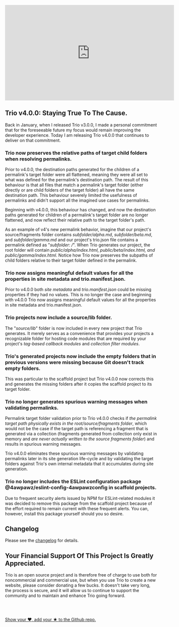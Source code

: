 <!--
template: articlepage
title: "Metadata"
appendToTarget: true
category: tutorials
tag: v4.0.0
articleTitle: "Metadata"
activeHeaderItem: 3
-->
<div class="video-container">
    <iframe width="560" height="315" src="https://www.youtube.com/embed/EGlo9LzmOME" frameborder="0" allow="accelerometer; autoplay; encrypted-media; gyroscope; picture-in-picture" allowfullscreen></iframe>
</div>

## Trio v4.0.0: Staying True To The Cause.

Back in January, when I released Trio v3.0.0, I made a personal commitment that for the foreseeable future my focus would remain improving the developer experience. Today I am releasing Trio v4.0.0 that continues to deliver on that commitment.
<!-- end -->

### Trio now preserves the relative paths of target child folders when resolving permalinks.
Prior to v4.0.0, the destination paths generated for the children of a permalink's target folder were all flattened, meaning they were all set to what was defined for the permalink's destination path. The result of this behaviour is that all files that match a permalink's target folder (either directly or are child folders of the target folder) all have the same destination path. This behaviour severely limited the usefulness of permalinks and didn't support all the imagined use cases for permalinks.

Beginning with v4.0.0, this behaviour has changed, and now the destination paths generated for children of a permalink's target folder are no longer flattened, and now reflect their relative path to the target folder's path.

As an example of v4's new permalink behavior, imagine that our project's source/fragments folder contains *subfolder/alpha.md*, *subfolder/beta.md*, and *subfolder/gamma.md* and our project's trio.json file contains a permalink defined as "*subfolder: /*". When Trio generates our project, the root folder will contain *public/alpha/index.html, public/beta/index.html, and public/gamma/index.html*. Notice how Trio now preserves the subpaths of child folders relative to their target folder defined in the permalink.

### Trio now assigns meaningful default values for all the properties in site metadata and trio.manifest.json.
Prior to v4.0.0 both *site metadata* and *trio.manifest.json* could be missing properties if they had no values. This is no longer the case and beginning with v4.0.0 Trio now assigns meaningful default values for all the properties in site metadata and trio.manifest.json.

### Trio projects now include a source/lib folder.
The "*source/lib*" folder is now included in every new project that Trio generates. It merely serves as a convenience that provides your projects a recognizable folder for hosting code modules that are required by your project's *tag-based callback modules* and *collection filter modules*.

### Trio's generated projects now include the empty folders that in previous versions were missing because Git doesn't track empty folders.
This was particular to the scaffold project but Trio v4.0.0 now corrects this and generates the missing folders after it copies the scaffold project to its target folder.


### Trio no longer generates spurious warning messages when validating permalinks.
Permalink target folder validation prior to Trio v4.0.0 checks if *the permalink target path physically exists in the root/source/fragments folder*, which would not be the case if the target path is referencing a fragment that is generated via a collection (fragments generated from collection only exist in memory and *are never actually written to the source fragments folder*) and results in spurious warning messages.

Trio v4.0.0 eliminates these spurious warning messages by validating permalinks later in its site generation life-cycle and by validating the target folders against Trio's own internal metadata that it accumulates during site generation.

### Trio no longer includes the ESLint configuration package @4awpawz/eslint-config-4awpawzconfig in scaffold projects.
Due to frequent security alerts issued by NPM for ESLint-related modules it was decided to remove this package from the scaffold project because of the effort required to remain current with these frequent alerts. You can, however, install this package yourself should you so desire.

## Changelog
Please see the <a target="_blank" href="https://github.com/4awpawz/trio/#changelog">changelog</a> for details.

## Your Financial Support Of This Project Is Greatly Appreciated.

<p>Trio is an open source project and is therefore free of charge to use both for noncommercial and commercial use, but when you use Trio to create a new website, please consider donating a few bucks. It doesn't take very long, the process is secure, and it will allow us to continue to support the community and to maintain and enhance Trio going forward.</p>
<br>
<div data-trio-include="paypaldonatebutton.html"></div>
<br>
<p><a target="_blank" href="https://github.com/4awpawz/trio">Show your ❤️, add your ★ to the Github repo.</a></p>


